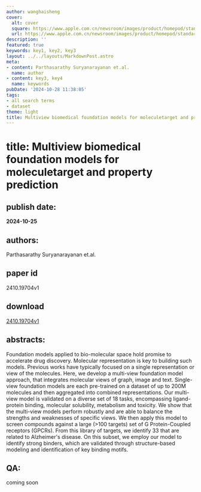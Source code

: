 ```yaml
---
author: wanghaisheng
cover:
  alt: cover
  square: https://www.apple.com.cn/newsroom/images/product/homepod/standard/Apple-HomePod-hero-230118_big.jpg.large_2x.jpg
  url: https://www.apple.com.cn/newsroom/images/product/homepod/standard/Apple-HomePod-hero-230118_big.jpg.large_2x.jpg
description: ''
featured: true
keywords: key1, key2, key3
layout: ../../layouts/MarkdownPost.astro
meta:
- content: Parthasarathy Suryanarayanan et.al.
  name: author
- content: key3, key4
  name: keywords
pubDate: '2024-10-28 11:38:05'
tags:
- all search terms
- dataset
theme: light
title: Multiview biomedical foundation models for moleculetarget and property prediction
---
```


# title: Multiview biomedical foundation models for moleculetarget and property prediction 
## publish date: 
**2024-10-25** 
## authors: 
  Parthasarathy Suryanarayanan et.al. 
## paper id
2410.19704v1
## download
[2410.19704v1](http://arxiv.org/abs/2410.19704v1)
## abstracts:
Foundation models applied to bio-molecular space hold promise to accelerate drug discovery. Molecular representation is key to building such models. Previous works have typically focused on a single representation or view of the molecules. Here, we develop a multi-view foundation model approach, that integrates molecular views of graph, image and text. Single-view foundation models are each pre-trained on a dataset of up to 200M molecules and then aggregated into combined representations. Our multi-view model is validated on a diverse set of 18 tasks, encompassing ligand-protein binding, molecular solubility, metabolism and toxicity. We show that the multi-view models perform robustly and are able to balance the strengths and weaknesses of specific views. We then apply this model to screen compounds against a large (>100 targets) set of G Protein-Coupled receptors (GPCRs). From this library of targets, we identify 33 that are related to Alzheimer's disease. On this subset, we employ our model to identify strong binders, which are validated through structure-based modeling and identification of key binding motifs.
## QA:
coming soon
